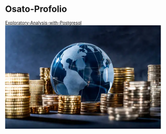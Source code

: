 # Osato-Profolio
[Exploratory-Analysis-with-Postgresql](https://github.com/osatoi/Exploratory-Analysis-with-Postgresql-)
![](worldbank)


